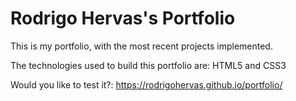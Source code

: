 # Rodrigo Hervas's Portfolio

This is my portfolio, with the most recent projects implemented.

The technologies used to build this portfolio are: HTML5 and CSS3

Would you like to test it?: https://rodrigohervas.github.io/portfolio/
